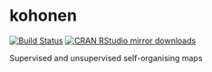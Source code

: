 # kohonen 
[![Build Status](https://travis-ci.org/rwehrens/kohonen.svg?branch=develop)](https://travis-ci.org/rwehrens/kohonen)
[![CRAN RStudio mirror downloads](http://cranlogs.r-pkg.org/badges/kohonen)](http://www.r-pkg.org/pkg/kohonen)



Supervised and unsupervised self-organising maps

